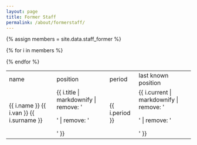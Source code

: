 ```yaml
---
layout: page
title: Former Staff
permalink: /about/formerstaff/
---
```


{% assign members = site.data.staff_former %}

<table class="table table-striped">

  <tr class="info">
    <td>name</td>
    <td>position</td>
    <td>period</td>
    <td>last known position</td>
  </tr>

  {% for i in members %}
    <tr>
      <td>{{ i.name }} {{ i.van }} {{ i.surname }}</td>
      <td>{{ i.title | markdownify | remove: '<p>' | remove: '</p>' }}</td>
      <td>{{ i.period }}</td>
      <td>{{ i.current | markdownify | remove: '<p>' | remove: '</p>' }}</td>
    </tr>
  {% endfor %}

</table>

